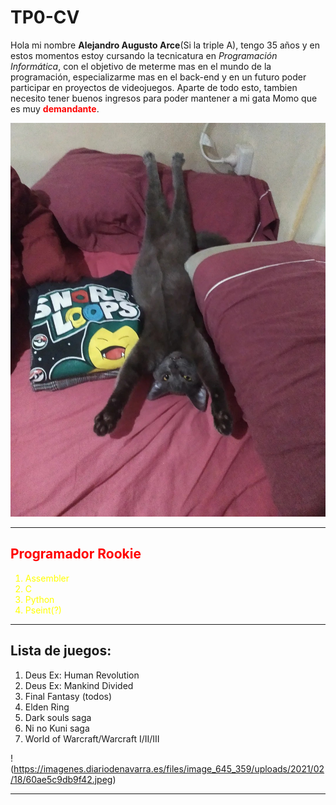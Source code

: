 # TP0-CV

Hola mi nombre <strong>Alejandro Augusto Arce</strong>(Si la triple A), tengo 35 años y en estos momentos estoy cursando la tecnicatura en <em>Programación Informática</em>, con el objetivo de meterme mas en el mundo de la programación, especializarme mas en el back-end y en un futuro poder participar en proyectos de videojuegos. Aparte de todo esto, tambien necesito tener buenos ingresos para poder mantener a mi gata Momo que es muy <font color="red"><strong>demandante</strong></font>.


![Adjunto imagen de la culpable](tpo/429787550_10232744158485506_3442418515128653512_n.jpg)

<hr>

<h2><font color="red"> Programador Rookie </font></h2>
<font color="yellow">
<ol>
<li>Assembler</li>
<li>C</li>
<li>Python</li>
<li>Pseint(?)</li>
</ol></font>

<hr>

<h2>Lista de juegos:</h2>
<ol>
<li>Deus Ex: Human Revolution</li>
<li>Deus Ex: Mankind Divided</li>
<li>Final Fantasy (todos)</li>
<li>Elden Ring</li>
<li>Dark souls saga</li>
<li>Ni no Kuni saga</li>
<li>World of Warcraft/Warcraft I/II/III</li>
</ol>

!(https://imagenes.diariodenavarra.es/files/image_645_359/uploads/2021/02/18/60ae5c9db9f42.jpeg)

<hr>